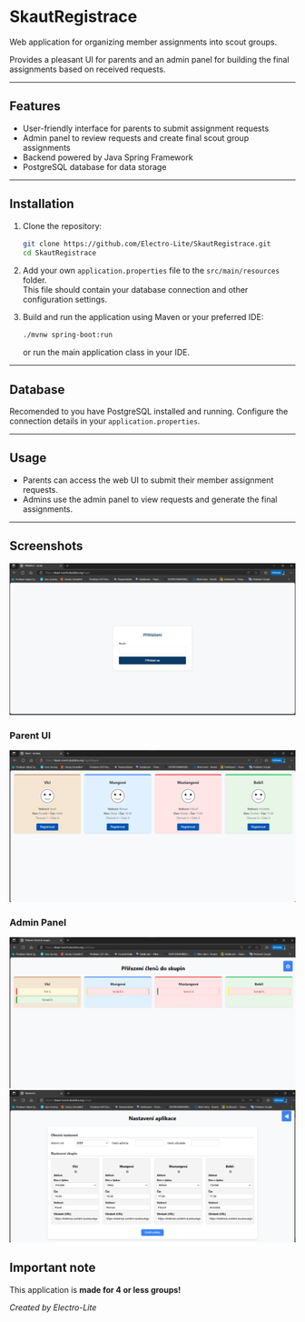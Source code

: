 # SkautRegistrace

Web application for organizing member assignments into scout groups.

Provides a pleasant UI for parents and an admin panel for building the final assignments based on received requests.

---

## Features

- User-friendly interface for parents to submit assignment requests  
- Admin panel to review requests and create final scout group assignments  
- Backend powered by Java Spring Framework  
- PostgreSQL database for data storage  

---

## Installation

1. Clone the repository:

   ```bash
   git clone https://github.com/Electro-Lite/SkautRegistrace.git
   cd SkautRegistrace
   ```

2. Add your own `application.properties` file to the `src/main/resources` folder.  
   This file should contain your database connection and other configuration settings.

3. Build and run the application using Maven or your preferred IDE:

   ```bash
   ./mvnw spring-boot:run
   ```

   or run the main application class in your IDE.

---

## Database

Recomended to you have PostgreSQL installed and running. Configure the connection details in your `application.properties`.

---

## Usage

- Parents can access the web UI to submit their member assignment requests.  
- Admins use the admin panel to view requests and generate the final assignments.

---

## Screenshots
![screenshots](login.png)
### Parent UI

![screenshots](overview.png)


### Admin Panel

![screenshots](adminPanel.png)
![screenshots](setup.png?raw=true&v=2)

## Important note
This application is **made for 4 or less groups!**

*Created by Electro-Lite*
